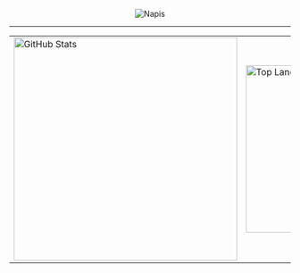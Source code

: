 <p align="center">
  <img src="https://readme-typing-svg.herokuapp.com?font=Fira+Code&pause=1000&center=true&random=false&width=435&lines=Hi+everyone!;I'm+zorin!;Python+Developer;HTML+Developer" alt="Napis" />
</p>

***

<table align="center">
  <tr>
    <td>
      <img src="https://github-readme-stats.vercel.app/api?username=simswaper&show_icons=true&locale=pl" alt="GitHub Stats" width="400"/>
    </td>
    <td>
      <img src="https://github-readme-stats.vercel.app/api/top-langs/?username=simswaper&layout=compact" alt="Top Langs" width="300"/>
    </td>
  </tr>
</table>
